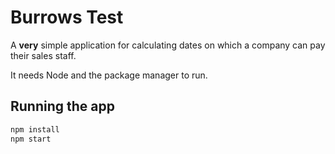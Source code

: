 # Burrows Test

A **very** simple application for calculating dates on which a company can pay their sales staff.

It needs Node and the package manager to run.

## Running the app

```javascript
npm install
npm start
```


